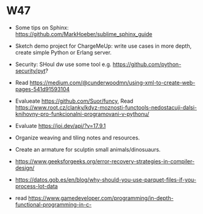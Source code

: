# W47

+ Some tips on Sphinx: https://github.com/MarkHoeber/sublime_sphinx_guide
+ Sketch demo project for ChargeMeUp: write use cases in more depth, create simple Python or Erlang server.
+ Security: SHoul dw use some tool e.g. <https://github.com/python-security/pyt>?
+ Read https://medium.com/@cunderwoodmn/using-xml-to-create-web-pages-541d91593104
+ Evalueate <https://github.com/Suor/funcy>, Read https://www.root.cz/clanky/kdyz-moznosti-functools-nedostacuji-dalsi-knihovny-pro-funkcionalni-programovani-v-pythonu/
+ Evaluate https://joi.dev/api/?v=17.9.1

+ Organize weaving and tiling notes and resources.
+ Create an armature for sculptin small animals/dinosuaurs.

+ https://www.geeksforgeeks.org/error-recovery-strategies-in-compiler-design/
+ https://datos.gob.es/en/blog/why-should-you-use-parquet-files-if-you-process-lot-data


- read https://www.gamedeveloper.com/programming/in-depth-functional-programming-in-c-